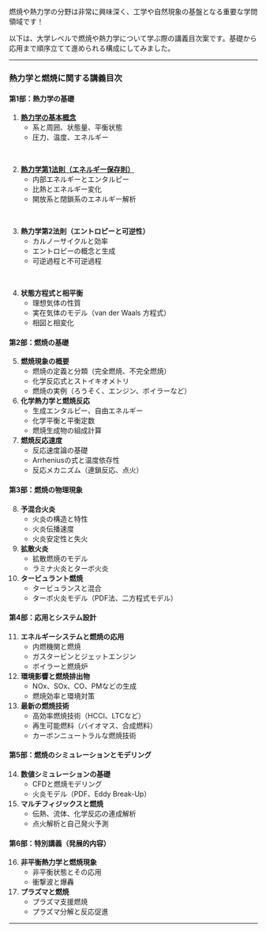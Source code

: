 燃焼や熱力学の分野は非常に興味深く、工学や自然現象の基盤となる重要な学問領域です！

以下は、大学レベルで燃焼や熱力学について学ぶ際の講義目次案です。基礎から応用まで順序立てて進められる構成にしてみました。

---

### **熱力学と燃焼に関する講義目次**

#### **第1部：熱力学の基礎**
1. [**熱力学の基本概念**](第1部：熱力学の基礎/1_熱力学の基本概念/1_.md)
   - 系と周囲、状態量、平衡状態
   - 圧力、温度、エネルギー

<br>

2. [**熱力学第1法則（エネルギー保存則）**](第1部：熱力学の基礎/2_熱力学第1法則（エネルギー保存則）/2_.md)
   - 内部エネルギーとエンタルピー
   - 比熱とエネルギー変化
   - 開放系と閉鎖系のエネルギー解析

<br>

3. **熱力学第2法則（エントロピーと可逆性）**
   - カルノーサイクルと効率
   - エントロピーの概念と生成
   - 可逆過程と不可逆過程

<br>

4. **状態方程式と相平衡**
   - 理想気体の性質
   - 実在気体のモデル（van der Waals 方程式）
   - 相図と相変化

#### **第2部：燃焼の基礎**
5. **燃焼現象の概要**
   - 燃焼の定義と分類（完全燃焼、不完全燃焼）
   - 化学反応式とストイキオメトリ
   - 燃焼の実例（ろうそく、エンジン、ボイラーなど）
6. **化学熱力学と燃焼反応**
   - 生成エンタルピー、自由エネルギー
   - 化学平衡と平衡定数
   - 燃焼生成物の組成計算
7. **燃焼反応速度**
   - 反応速度論の基礎
   - Arrheniusの式と温度依存性
   - 反応メカニズム（連鎖反応、点火）

#### **第3部：燃焼の物理現象**
8. **予混合火炎**
   - 火炎の構造と特性
   - 火炎伝播速度
   - 火炎安定性と失火
9. **拡散火炎**
   - 拡散燃焼のモデル
   - ラミナ火炎とターボ火炎
10. **タービュラント燃焼**
    - タービュランスと混合
    - ターボ火炎モデル（PDF法、二方程式モデル）

#### **第4部：応用とシステム設計**
11. **エネルギーシステムと燃焼の応用**
    - 内燃機関と燃焼
    - ガスタービンとジェットエンジン
    - ボイラーと燃焼炉
12. **環境影響と燃焼排出物**
    - NOx、SOx、CO、PMなどの生成
    - 燃焼効率と環境対策
13. **最新の燃焼技術**
    - 高効率燃焼技術（HCCI、LTCなど）
    - 再生可能燃料（バイオマス、合成燃料）
    - カーボンニュートラルな燃焼技術

#### **第5部：燃焼のシミュレーションとモデリング**
14. **数値シミュレーションの基礎**
    - CFDと燃焼モデリング
    - 火炎モデル（PDF、Eddy Break-Up）
15. **マルチフィジックスと燃焼**
    - 伝熱、流体、化学反応の連成解析
    - 点火解析と自己発火予測

#### **第6部：特別講義（発展的内容）**
16. **非平衡熱力学と燃焼現象**
    - 非平衡状態とその応用
    - 衝撃波と爆轟
17. **プラズマと燃焼**
    - プラズマ支援燃焼
    - プラズマ分解と反応促進

---

